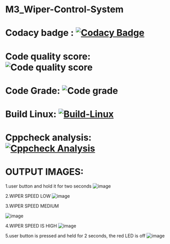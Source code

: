 # M3_Wiper-Control-System
# Codacy badge : [![Codacy Badge](https://app.codacy.com/project/badge/Grade/8f67cc0be1de4b6bbb5db5f018bd091f)](https://www.codacy.com/gh/shanmukh552001/M3_Wiper-Control-System/dashboard?utm_source=github.com&amp;utm_medium=referral&amp;utm_content=shanmukh552001/M3_Wiper-Control-System&amp;utm_campaign=Badge_Grade)
# Code quality score: ![Code quality score](https://api.codiga.io/project/33384/score/svg) 
# Code Grade:  ![Code grade](https://api.codiga.io/project/33384/status/svg)
# Build Linux:  [![Build-Linux](https://github.com/shanmukh552001/M3_Wiper-Control-System/actions/workflows/built%20on%20linux.yml/badge.svg)](https://github.com/shanmukh552001/M3_Wiper-Control-System/actions/workflows/built%20on%20linux.yml)
# Cppcheck analysis: [![Cppcheck Analysis](https://github.com/shanmukh552001/M3_Wiper-Control-System/actions/workflows/Cppcheck%20Analyse.yml/badge.svg)](https://github.com/shanmukh552001/M3_Wiper-Control-System/actions/workflows/Cppcheck%20Analyse.yml) 
# OUTPUT IMAGES:
1.user button and hold it for two seconds
![image](https://user-images.githubusercontent.com/101699116/168215381-5ecc8142-9d24-4736-8735-bc312903aa7d.png)

2.WIPER SPEED LOW
![image](https://user-images.githubusercontent.com/101699116/168215423-e3d86028-68c5-47ce-aecc-96c930a879df.png)

3.WIPER SPEED MEDIUM


![image](https://user-images.githubusercontent.com/101699116/168215452-9ec26809-fa7a-445d-a48c-f0a421172afe.png)

4.WIPER SPEED IS HIGH
![image](https://user-images.githubusercontent.com/101699116/168215482-7f1316c6-23bf-4b6a-ad76-59bd2606e306.png)


5.user button is pressed and held for 2 seconds, the red LED is off
![image](https://user-images.githubusercontent.com/101699116/168215572-07fc1962-aa78-46a6-a1e3-71e4326f809d.png)
